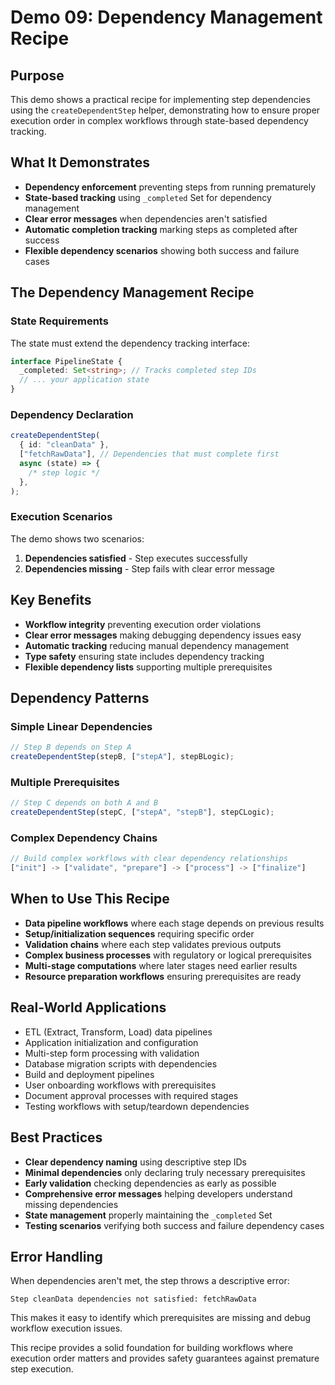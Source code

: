# Demo 09: Dependency Management Recipe

## Purpose

This demo shows a practical recipe for implementing step dependencies using the `createDependentStep` helper, demonstrating how to ensure proper execution order in complex workflows through state-based dependency tracking.

## What It Demonstrates

- **Dependency enforcement** preventing steps from running prematurely
- **State-based tracking** using `_completed` Set for dependency management
- **Clear error messages** when dependencies aren't satisfied
- **Automatic completion tracking** marking steps as completed after success
- **Flexible dependency scenarios** showing both success and failure cases

## The Dependency Management Recipe

### State Requirements

The state must extend the dependency tracking interface:

```typescript
interface PipelineState {
  _completed: Set<string>; // Tracks completed step IDs
  // ... your application state
}
```

### Dependency Declaration

```typescript
createDependentStep(
  { id: "cleanData" },
  ["fetchRawData"], // Dependencies that must complete first
  async (state) => {
    /* step logic */
  },
);
```

### Execution Scenarios

The demo shows two scenarios:

1. **Dependencies satisfied** - Step executes successfully
2. **Dependencies missing** - Step fails with clear error message

## Key Benefits

- **Workflow integrity** preventing execution order violations
- **Clear error messages** making debugging dependency issues easy
- **Automatic tracking** reducing manual dependency management
- **Type safety** ensuring state includes dependency tracking
- **Flexible dependency lists** supporting multiple prerequisites

## Dependency Patterns

### Simple Linear Dependencies

```typescript
// Step B depends on Step A
createDependentStep(stepB, ["stepA"], stepBLogic);
```

### Multiple Prerequisites

```typescript
// Step C depends on both A and B
createDependentStep(stepC, ["stepA", "stepB"], stepCLogic);
```

### Complex Dependency Chains

```typescript
// Build complex workflows with clear dependency relationships
["init"] -> ["validate", "prepare"] -> ["process"] -> ["finalize"]
```

## When to Use This Recipe

- **Data pipeline workflows** where each stage depends on previous results
- **Setup/initialization sequences** requiring specific order
- **Validation chains** where each step validates previous outputs
- **Complex business processes** with regulatory or logical prerequisites
- **Multi-stage computations** where later stages need earlier results
- **Resource preparation workflows** ensuring prerequisites are ready

## Real-World Applications

- ETL (Extract, Transform, Load) data pipelines
- Application initialization and configuration
- Multi-step form processing with validation
- Database migration scripts with dependencies
- Build and deployment pipelines
- User onboarding workflows with prerequisites
- Document approval processes with required stages
- Testing workflows with setup/teardown dependencies

## Best Practices

- **Clear dependency naming** using descriptive step IDs
- **Minimal dependencies** only declaring truly necessary prerequisites
- **Early validation** checking dependencies as early as possible
- **Comprehensive error messages** helping developers understand missing dependencies
- **State management** properly maintaining the `_completed` Set
- **Testing scenarios** verifying both success and failure dependency cases

## Error Handling

When dependencies aren't met, the step throws a descriptive error:

```
Step cleanData dependencies not satisfied: fetchRawData
```

This makes it easy to identify which prerequisites are missing and debug workflow execution issues.

This recipe provides a solid foundation for building workflows where execution order matters and provides safety guarantees against premature step execution.
